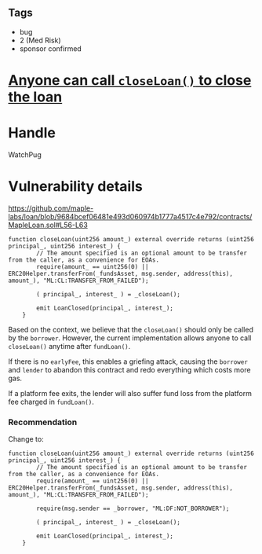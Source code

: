 ## Tags

- bug
- 2 (Med Risk)
- sponsor confirmed

# [Anyone can call `closeLoan()` to close the loan](https://github.com/code-423n4/2021-12-maple-findings/issues/46) 

# Handle

WatchPug


# Vulnerability details

https://github.com/maple-labs/loan/blob/9684bcef06481e493d060974b1777a4517c4e792/contracts/MapleLoan.sol#L56-L63

```solidity=56
function closeLoan(uint256 amount_) external override returns (uint256 principal_, uint256 interest_) {
        // The amount specified is an optional amount to be transfer from the caller, as a convenience for EOAs.
        require(amount_ == uint256(0) || ERC20Helper.transferFrom(_fundsAsset, msg.sender, address(this), amount_), "ML:CL:TRANSFER_FROM_FAILED");

        ( principal_, interest_ ) = _closeLoan();

        emit LoanClosed(principal_, interest_);
    }
```

Based on the context, we believe that the `closeLoan()` should only be called by the `borrower`. However, the current implementation allows anyone to call `closeLoan()` anytime after `fundLoan()`.

If there is no `earlyFee`, this enables a griefing attack, causing the `borrower` and `lender` to abandon this contract and redo everything which costs more gas.

If a platform fee exits, the lender will also suffer fund loss from the platform fee charged in `fundLoan()`.

### Recommendation

Change to:

```solidity=56
function closeLoan(uint256 amount_) external override returns (uint256 principal_, uint256 interest_) {
        // The amount specified is an optional amount to be transfer from the caller, as a convenience for EOAs.
        require(amount_ == uint256(0) || ERC20Helper.transferFrom(_fundsAsset, msg.sender, address(this), amount_), "ML:CL:TRANSFER_FROM_FAILED");

        require(msg.sender == _borrower, "ML:DF:NOT_BORROWER");

        ( principal_, interest_ ) = _closeLoan();

        emit LoanClosed(principal_, interest_);
    }
```

